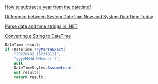 [How to subtract a year from the datetime?](https://stackoverflow.com/questions/2992451/how-to-subtract-a-year-from-the-datetime)

[Difference between System.DateTime.Now and System.DateTime.Today](https://stackoverflow.com/questions/6545254/difference-between-system-datetime-now-and-system-datetime-today)

[Parse date and time strings in .NET](https://docs.microsoft.com/en-us/dotnet/standard/base-types/parsing-datetime)

[Converting a String to DateTime](https://stackoverflow.com/questions/919244/converting-a-string-to-datetime)

```csharp
DateTime result;
if (DateTime.TryParseExact(
    "20220402-152310111",
    "yyyyMMdd-HHmmssfff",
    null,
    DateTimeStyles.AssumeLocal,
    out result))
    return result;
```
